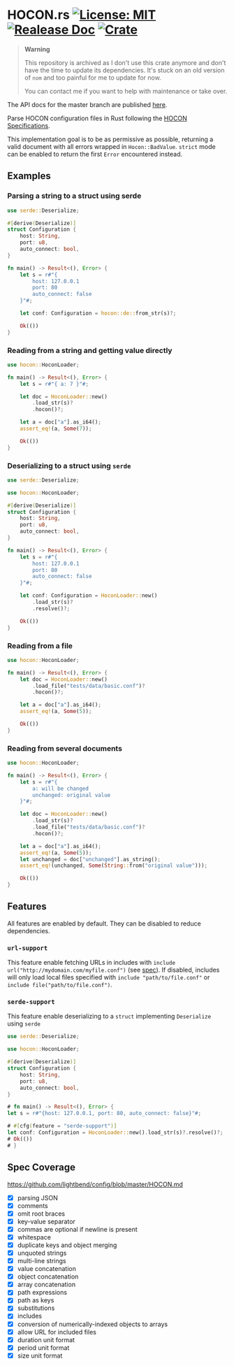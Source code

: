 # HOCON.rs [![License: MIT](https://img.shields.io/badge/License-MIT-yellow.svg)](https://opensource.org/licenses/MIT) [![Realease Doc](https://docs.rs/hocon/badge.svg)](https://docs.rs/hocon) [![Crate](https://img.shields.io/crates/v/hocon.svg)](https://crates.io/crates/hocon)

> **Warning**
>
> This repository is archived as I don't use this crate anymore and don't have the time to update its dependencies. It's stuck on an old version of `nom` and too painful for me to update for now. 
>
> You can contact me if you want to help with maintenance or take over.

The API docs for the master branch are published [here](https://mockersf.github.io/hocon.rs/).

Parse HOCON configuration files in Rust following the
[HOCON Specifications](https://github.com/lightbend/config/blob/master/HOCON.md).

This implementation goal is to be as permissive as possible, returning a valid document
with all errors wrapped in `Hocon::BadValue`. `strict` mode can be enabled to return the
first `Error` encountered instead.

## Examples

### Parsing a string to a struct using serde

```rust
use serde::Deserialize;

#[derive(Deserialize)]
struct Configuration {
    host: String,
    port: u8,
    auto_connect: bool,
}

fn main() -> Result<(), Error> {
    let s = r#"{
        host: 127.0.0.1
        port: 80
        auto_connect: false
    }"#;

    let conf: Configuration = hocon::de::from_str(s)?;

    Ok(())
}
```

### Reading from a string and getting value directly

```rust
use hocon::HoconLoader;

fn main() -> Result<(), Error> {
    let s = r#"{ a: 7 }"#;

    let doc = HoconLoader::new()
        .load_str(s)?
        .hocon()?;

    let a = doc["a"].as_i64();
    assert_eq!(a, Some(7));

    Ok(())
}
```

### Deserializing to a struct using `serde`

```rust
use serde::Deserialize;

use hocon::HoconLoader;

#[derive(Deserialize)]
struct Configuration {
    host: String,
    port: u8,
    auto_connect: bool,
}

fn main() -> Result<(), Error> {
    let s = r#"{
        host: 127.0.0.1
        port: 80
        auto_connect: false
    }"#;

    let conf: Configuration = HoconLoader::new()
        .load_str(s)?
        .resolve()?;

    Ok(())
}
```

### Reading from a file

```rust
use hocon::HoconLoader;

fn main() -> Result<(), Error> {
    let doc = HoconLoader::new()
        .load_file("tests/data/basic.conf")?
        .hocon()?;

    let a = doc["a"].as_i64();
    assert_eq!(a, Some(5));

    Ok(())
}
```

### Reading from several documents

```rust
use hocon::HoconLoader;

fn main() -> Result<(), Error> {
    let s = r#"{
        a: will be changed
        unchanged: original value
    }"#;

    let doc = HoconLoader::new()
        .load_str(s)?
        .load_file("tests/data/basic.conf")?
        .hocon()?;

    let a = doc["a"].as_i64();
    assert_eq!(a, Some(5));
    let unchanged = doc["unchanged"].as_string();
    assert_eq!(unchanged, Some(String::from("original value")));

    Ok(())
}
```

## Features

All features are enabled by default. They can be disabled to reduce dependencies.

### `url-support`

This feature enable fetching URLs in includes  with `include url("http://mydomain.com/myfile.conf")` (see
[spec](https://github.com/lightbend/config/blob/master/HOCON.md#include-syntax)). If disabled,
includes will only load local files specified with `include "path/to/file.conf"` or
`include file("path/to/file.conf")`.

### `serde-support`

This feature enable deserializing to a `struct` implementing `Deserialize` using `serde`

```rust
use serde::Deserialize;

use hocon::HoconLoader;

#[derive(Deserialize)]
struct Configuration {
    host: String,
    port: u8,
    auto_connect: bool,
}

# fn main() -> Result<(), Error> {
let s = r#"{host: 127.0.0.1, port: 80, auto_connect: false}"#;

# #[cfg(feature = "serde-support")]
let conf: Configuration = HoconLoader::new().load_str(s)?.resolve()?;
# Ok(())
# }
```

## Spec Coverage

https://github.com/lightbend/config/blob/master/HOCON.md

- [x] parsing JSON
- [x] comments
- [x] omit root braces
- [x] key-value separator
- [x] commas are optional if newline is present
- [x] whitespace
- [x] duplicate keys and object merging
- [x] unquoted strings
- [x] multi-line strings
- [x] value concatenation
- [x] object concatenation
- [x] array concatenation
- [x] path expressions
- [x] path as keys
- [x] substitutions
- [x] includes
- [x] conversion of numerically-indexed objects to arrays
- [x] allow URL for included files
- [x] duration unit format
- [x] period unit format
- [x] size unit format
